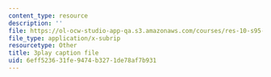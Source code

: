 ```yaml
---
content_type: resource
description: ''
file: https://ol-ocw-studio-app-qa.s3.amazonaws.com/courses/res-10-s95-physics-of-covid-19-transmission-fall-2020/6eff523631fe9474b3271de78af7b931_yfxD7JKUxFQ.srt
file_type: application/x-subrip
resourcetype: Other
title: 3play caption file
uid: 6eff5236-31fe-9474-b327-1de78af7b931
---
```

